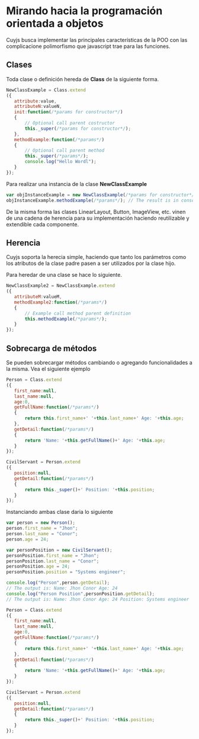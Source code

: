 
# Mirando hacia la programación orientada a objetos
Cuyjs busca implementar las principales características de la POO con las complicacione polimorfismo que javascript trae para las funciones.

## Clases
Toda clase o definición hereda de **Class** de la siguiente forma.
```javascript
NewClassExample = Class.extend
({
   attribute:value,
   attributeN:valueN,
   init:function(/*params for constructor*/)
   {
       // Optional call parent costructor
       this._super(/*params for constructor*/);
   },
   methodExample:function(/*params*/)
   {
       // Optional call parent method
       this._super(/*params*/);
       console.log("Hello Wordl");
   }
});
```
Para realizar una instancia de la clase **NewClassExample** 
```javascript
var objInstanceExample = new NewClassExample(/*params for constructor*/);
objInstanceExample.methodExample(/*params*/); // The result is in console "Hello Word"
```

De la misma forma las clases LinearLayout, Button, ImageView, etc. vinen de una cadena de herencia para su implementación haciendo reutilizable y extendible cada componente.

## Herencia

Cuyjs soporta la herecia simple, haciendo que tanto los parámetros como los atributos de la clase padre pasen a ser utilizados por la clase hijo.

Para heredar de una clase se hace lo siguiente.

```javascript
NewClassExample2 = NewClassExample.extend
({
   attributeM:valueM,
   methodExample2:function(/*params*/)
   {
       // Example call method parent definition
       this.methodExample(/*params*/);
   }
});
```


## Sobrecarga de métodos 

Se pueden sobrecargar métodos cambiando o agregando funcionalidades a la misma. Vea el siguiente ejemplo
```javascript
Person = Class.extend
({
   first_name:null,
   last_name:null,
   age:0,
   getFullName:function(/*params*/)
   {
       return this.first_name+' '+this.last_name+' Age: '+this.age;
   },
   getDetail:function(/*params*/)
   {
       return 'Name: '+this.getFullName()+' Age: '+this.age;
   }
});

CivilServant = Person.extend
({
   position:null,
   getDetail:function(/*params*/)
   {
       return this._super()+' Position: '+this.position;
   }
});
```

Instanciando ambas clase daria lo siguiente

```javascript
var person = new Person();
person.first_name = "Jhon";
person.last_name = "Conor";
person.age = 24;

var personPosition = new CivilServant();
personPosition.first_name = "Jhon";
personPosition.last_name = "Conor";
personPosition.age = 24;
personPosition.position = "Systems engineer";

console.log("Person",person.getDetail);
// The output is: Name: Jhon Conor Age: 24
console.log("Person Position",personPosition.getDetail);
// The output is: Name: Jhon Conor Age: 24 Position: Systems engineer

Person = Class.extend
({
   first_name:null,
   last_name:null,
   age:0,
   getFullName:function(/*params*/)
   {
       return this.first_name+' '+this.last_name+' Age: '+this.age;
   },
   getDetail:function(/*params*/)
   {
       return 'Name: '+this.getFullName()+' Age: '+this.age;
   }
});

CivilServant = Person.extend
({
   position:null,
   getDetail:function(/*params*/)
   {
       return this._super()+' Position: '+this.position;
   }
});
```
